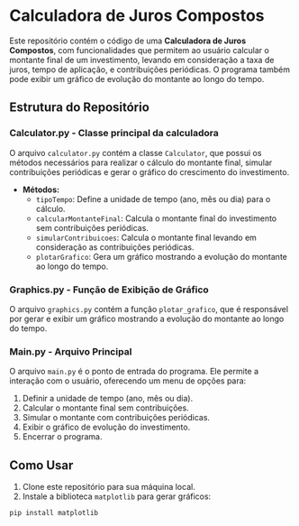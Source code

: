 # Calculadora de Juros Compostos

Este repositório contém o código de uma **Calculadora de Juros Compostos**, com funcionalidades que permitem ao usuário calcular o montante final de um investimento, levando em consideração a taxa de juros, tempo de aplicação, e contribuições periódicas. O programa também pode exibir um gráfico de evolução do montante ao longo do tempo.

## Estrutura do Repositório

### **Calculator.py** - Classe principal da calculadora

O arquivo `calculator.py` contém a classe `Calculator`, que possui os métodos necessários para realizar o cálculo do montante final, simular contribuições periódicas e gerar o gráfico do crescimento do investimento.

- **Métodos:**
  - `tipoTempo`: Define a unidade de tempo (ano, mês ou dia) para o cálculo.
  - `calcularMontanteFinal`: Calcula o montante final do investimento sem contribuições periódicas.
  - `simularContribuicoes`: Calcula o montante final levando em consideração as contribuições periódicas.
  - `plotarGrafico`: Gera um gráfico mostrando a evolução do montante ao longo do tempo.

### **Graphics.py** - Função de Exibição de Gráfico

O arquivo `graphics.py` contém a função `plotar_grafico`, que é responsável por gerar e exibir um gráfico mostrando a evolução do montante ao longo do tempo.

### **Main.py** - Arquivo Principal

O arquivo `main.py` é o ponto de entrada do programa. Ele permite a interação com o usuário, oferecendo um menu de opções para:
1. Definir a unidade de tempo (ano, mês ou dia).
2. Calcular o montante final sem contribuições.
3. Simular o montante com contribuições periódicas.
4. Exibir o gráfico de evolução do investimento.
5. Encerrar o programa.

## Como Usar

1. Clone este repositório para sua máquina local.
2. Instale a biblioteca `matplotlib` para gerar gráficos:

```bash
pip install matplotlib
